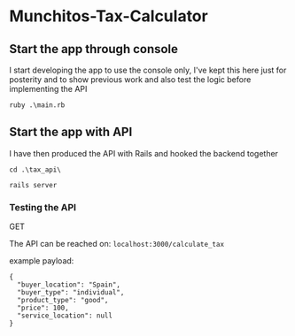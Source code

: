 # Munchitos-Tax-Calculator


## Start the app through console
I start developing the app to use the console only, I've kept this here just for posterity and to show previous work and also test the logic before implementing the API

``` ruby .\main.rb ```

## Start the app with API
I have then produced the API with Rails and hooked the backend together

``` cd .\tax_api\ ```

``` rails server ```

### Testing the API

GET

The API can be reached on:
``` localhost:3000/calculate_tax ```

example payload:

``` 
{
  "buyer_location": "Spain",
  "buyer_type": "individual",
  "product_type": "good",
  "price": 100,
  "service_location": null
} 
```
